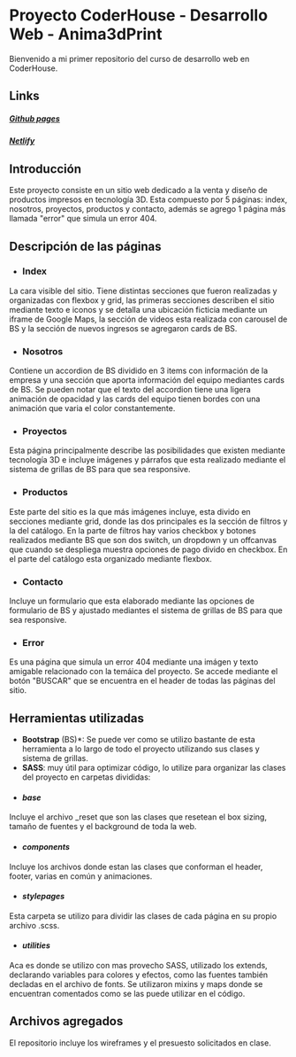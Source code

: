 # Proyecto CoderHouse - Desarrollo Web - Anima3dPrint
Bienvenido a mi primer repositorio del curso de desarrollo web en CoderHouse.
## Links
##### [Github pages](https://ezequielg07.github.io/ProyectoCoderHouse/)
##### [Netlify](https://62f15abcd23cb409416d5f2f--adorable-bombolone-d91301.netlify.app/)
## Introducción
Este proyecto consiste en un sitio web dedicado a la venta y diseño de productos impresos en tecnología 3D. Esta compuesto por 5 páginas: index, nosotros, proyectos, productos y contacto, además se agrego 1 página más llamada "error" que simula un error 404.
## Descripción de las páginas
- ### Index
La cara visible del sitio. Tiene distintas secciones que fueron realizadas y organizadas con flexbox y grid, las primeras secciones describen el sitio mediante texto e iconos y se detalla una ubicación ficticia mediante un iframe de Google Maps, la sección de videos esta realizada con carousel de BS y la sección de nuevos ingresos se agregaron cards de BS.
- ### Nosotros
Contiene un accordion de BS dividido en 3 items con información de la empresa y una sección que aporta información del equipo mediantes cards de BS. Se pueden notar que el texto del accordion tiene una ligera animación de opacidad y las cards del equipo tienen bordes con una animación que varia el color constantemente.
- ### Proyectos
Esta página principalmente describe las posibilidades que existen mediante tecnología 3D e incluye imágenes y párrafos que esta realizado mediante el sistema de grillas de BS para que sea responsive.
- ### Productos
Este parte del sitio es la que más imágenes incluye, esta divido en secciones mediante grid, donde las dos principales es la sección de filtros y la del catálogo. En la parte de filtros hay varios checkbox y botones realizados mediante BS que son dos switch, un dropdown y un offcanvas que cuando se despliega muestra opciones de pago divido en checkbox. En el parte del catálogo esta organizado mediante flexbox.
- ### Contacto
Incluye un formulario que esta elaborado mediante las opciones de formulario de BS y ajustado mediantes el sistema de grillas de BS para que sea responsive.
- ### Error
Es una página que simula un error 404 mediante una imágen y texto amigable relacionado con la temáica del proyecto. Se accede mediante el botón "BUSCAR" que se encuentra en el header de todas las páginas del sitio.
## Herramientas utilizadas
- **Bootstrap** (BS)*: Se puede ver como se utilizo bastante de esta herramienta a lo largo de todo el proyecto utilizando sus clases y sistema de grillas.
- **SASS**: muy útil para optimizar código, lo utilize para organizar las clases del proyecto en carpetas divididas:
- #### *base*
Incluye el archivo _reset que son las clases que resetean el box sizing, tamaño de fuentes y el background de toda la web.
- #### *components*
Incluye los archivos donde estan las clases que conforman el header, footer, varias en común y animaciones.
- #### *stylepages*
Esta carpeta se utilizo para dividir las clases de cada página en su propio archivo .scss.
- #### *utilities*
Aca es donde se utilizo con mas provecho SASS, utilizado los extends, declarando variables para colores y efectos, como las fuentes también decladas en el archivo de fonts. Se utilizaron mixins y maps donde se encuentran comentados como se las puede utilizar en el código.
## Archivos agregados
El repositorio incluye los wireframes y el presuesto solicitados en clase.

